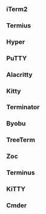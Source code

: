 ### iTerm2


### Termius


### Hyper


### PuTTY


### Alacritty


### Kitty


### Terminator


### Byobu


### TreeTerm


### Zoc


### Terminus


### KiTTY


### Cmder